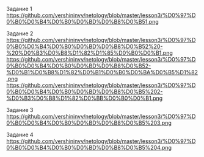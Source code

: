 Задание 1
https://github.com/vershininvv/netology/blob/master/lesson3/%D0%97%D0%B0%D0%B4%D0%B0%D0%BD%D0%B8%D0%B51.png

Задание 2
https://github.com/vershininvv/netology/blob/master/lesson3/%D0%97%D0%B0%D0%B4%D0%B0%D0%BD%D0%B8%D0%B52%20-%20%D0%B3%D0%B8%D1%82%D1%85%D0%B0%D0%B1.png
https://github.com/vershininvv/netology/blob/master/lesson3/%D0%97%D0%B0%D0%B4%D0%B0%D0%BD%D0%B8%D0%B52-%D0%B1%D0%B8%D1%82%D0%B1%D0%B0%D0%BA%D0%B5%D1%82.png
https://github.com/vershininvv/netology/blob/master/lesson3/%D0%97%D0%B0%D0%B4%D0%B0%D0%BD%D0%B8%D0%B5%202-%D0%B3%D0%B8%D1%82%D0%BB%D0%B0%D0%B1.png

Задание 3
https://github.com/vershininvv/netology/blob/master/lesson3/%D0%97%D0%B0%D0%B4%D0%B0%D0%BD%D0%B8%D0%B5%203.png

Задание 4
https://github.com/vershininvv/netology/blob/master/lesson3/%D0%97%D0%B0%D0%B4%D0%B0%D0%BD%D0%B8%D0%B5%204.png
